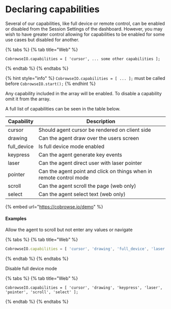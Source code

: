 # Declaring capabilities

Several of our capabilities, like full device or remote control, can be enabled or disabled from the Session Settings of the dashboard. However, you may wish to have greater control allowing for capabilities to be enabled for some use cases but disabled for another.

{% tabs %}
{% tab title="Web" %}
```
CobrowseIO.capabilities = [ 'cursor', ... some other capabilities ];
```
{% endtab %}
{% endtabs %}

{% hint style="info" %}
`CobrowseIO.capabilities = [ ... ];` must be called before `CobrowseIO.start();`
{% endhint %}

Any capability included in the array will be enabled. To disable a capability omit it from the array.

A full list of capabilities can be seen in the table below.

| Capability   | Description                                                         |
| ------------ | ------------------------------------------------------------------- |
| cursor       | Should agent cursor be rendered on client side                      |
| drawing      | Can the agent draw over the users screen                            |
| full\_device | Is full device mode enabled                                         |
| keypress     | Can the agent generate key events                                   |
| laser        | Can the agent direct user with laser pointer                        |
| pointer      | Can the agent point and click on things when in remote control mode |
| scroll       | Can the agent scroll the page (web only)                            |
| select       | Can the agent select text (web only)                                |

{% embed url="https://cobrowse.io/demo" %}

#### Examples

Allow the agent to scroll but not enter any values or navigate

{% tabs %}
{% tab title="Web" %}
```javascript
CobrowseIO.capabilities = [ 'cursor', 'drawing', 'full_device', 'laser', 'scroll' ];
```
{% endtab %}
{% endtabs %}

Disable full device mode

{% tabs %}
{% tab title="Web" %}
```
CobrowseIO.capabilities = [ 'cursor', 'drawing', 'keypress', 'laser', 'pointer', 'scroll', 'select' ];
```
{% endtab %}
{% endtabs %}

